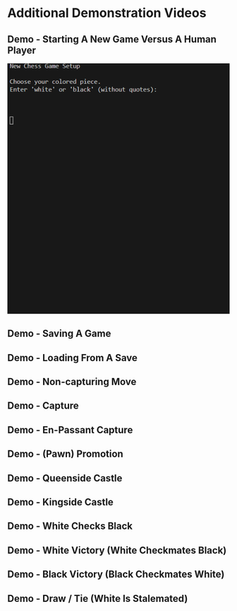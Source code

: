 # Additional Demonstration Videos

## Demo - Starting A New Game Versus A Human Player

![Gameplay demo of Starting A New Game Versus A Human Player](/assets/new-game-vs-human-demo.gif)

## Demo - Saving A Game

<!-- ![Gameplay demo of Saving A Game](/assets/save-game-demo.gif) -->

## Demo - Loading From A Save

<!-- ![Gameplay demo of Loading From A Save](/assets/load-game-demo.gif) -->

## Demo - Non-capturing Move

<!-- ![Gameplay demo of a Non-capturing Move](/assets/move-demo.gif) -->

## Demo - Capture

<!-- ![Gameplay demo of a Capture](/assets/capture-demo.gif) -->

## Demo - En-Passant Capture

<!-- ![Gameplay demo of an En-Passant Capture](/assets/en-passant-capture-demo.gif) -->

## Demo - (Pawn) Promotion

<!-- ![Gameplay demo of a (Pawn) Promotion](/assets/promotion-demo.gif) -->

## Demo - Queenside Castle

<!-- ![Gameplay demo of a Queenside Castle](/assets/queenside-castle-demo.gif) -->

## Demo - Kingside Castle

<!-- ![Gameplay demo of a Kingside Castle](/assets/kingside-castle-demo.gif) -->

## Demo - White Checks Black

<!-- ![Gameplay demo of White Checking Black](/assets/white-checks-black-demo.gif) -->

## Demo - White Victory (White Checkmates Black)

<!-- ![Gameplay demo of White Checkmating Black](/assets/white-wins-demo.gif) -->

## Demo - Black Victory (Black Checkmates White)

<!-- ![Gameplay demo of Black Checkmating White](/assets/black-wins-demo.gif) -->

## Demo - Draw / Tie (White Is Stalemated)

<!-- ![Gameplay demo of White Getting Stalemated](/assets/tie-demo.gif) -->

